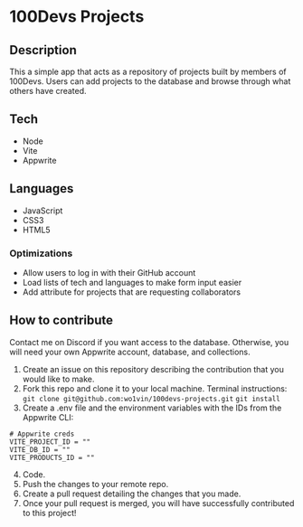 # 100Devs Projects

## Description
This a simple app that acts as a repository of projects built by members of 100Devs.
Users can add projects to the database and browse through what others have created.

## Tech
- Node
- Vite
- Appwrite

## Languages
- JavaScript
- CSS3
- HTML5

### Optimizations
- Allow users to log in with their GitHub account
- Load lists of tech and languages to make form input easier
- Add attribute for projects that are requesting collaborators

## How to contribute
Contact me on Discord if you want access to the database. Otherwise, you will need your own Appwrite account, database, and collections.
1. Create an issue on this repository describing the contribution that you would like to make.
2. Fork this repo and clone it to your local machine.
    Terminal instructions:
        `git clone git@github.com:wo1vin/100devs-projects.git`
        `git install`
3. Create a .env file and the environment variables with the IDs from the Appwrite CLI:
```
# Appwrite creds
VITE_PROJECT_ID = ""
VITE_DB_ID = ""
VITE_PRODUCTS_ID = ""
```
4. Code.
5. Push the changes to your remote repo.
6. Create a pull request detailing the changes that you made.
7. Once your pull request is merged, you will have successfully contributed to this project!

